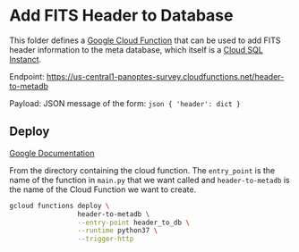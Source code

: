 Add FITS Header to Database
===========================

This folder defines a [Google Cloud Function](https://cloud.google.com/functions/)
that can be used to add FITS header information to the meta database, which itself is a [Cloud SQL Instanct](https://cloud.google.com/sql/docs/).	

Endpoint: https://us-central1-panoptes-survey.cloudfunctions.net/header-to-metadb

Payload: JSON message of the form: 
	```json
	{ 'header': dict }
	```

Deploy
------

[Google Documentation](https://cloud.google.com/functions/docs/deploying/filesystem)

From the directory containing the cloud function. The `entry_point` is the
name of the function in `main.py` that we want called and `header-to-metadb`
is the name of the Cloud Function we want to create.

```bash
gcloud functions deploy \
				 header-to-metadb \
				 --entry-point header_to_db \
				 --runtime python37 \
				 --trigger-http
```